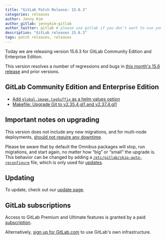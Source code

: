 ```yaml
---
title: "GitLab Patch Release: 15.6.3"
categories: releases
author: Jenny Kim
author_gitlab: jennykim-gitlab
author_twitter: gitlab # please use gitlab if you don't want to use your own
description: "GitLab releases 15.6.3"
tags: patch releases, releases
---
```


<!-- For detailed instructions on how to complete this, please see https://gitlab.com/gitlab-org/release/docs/blob/master/general/patch/blog-post.md -->

Today we are releasing version 15.6.3 for GitLab Community Edition and Enterprise Edition.

This version resolves a number of regressions and bugs in
[this month's 15.6 release](/releases/2022/11/22/gitlab-15-6-released/) and
prior versions.

## GitLab Community Edition and Enterprise Edition

<!--
- [Description](GitLab MR LINK)
- [Description](GitLab MR LINK)
-->

<!-- {{ MERGE_REQUEST_LIST }} -->
- [Add `global.image.tagSuffix` as a helm values option](https://gitlab.com/gitlab-org/charts/gitlab/-/merge_requests/2895)
- [Makefile: Upgrade Git to v2.35.4.gl1 and v2.37.4.gl1](https://gitlab.com/gitlab-org/gitaly/-/merge_requests/5189)

## Important notes on upgrading

This version does not include any new migrations, and for multi-node deployments, [should not require any downtime](https://docs.gitlab.com/ee/update/#upgrading-without-downtime).

Please be aware that by default the Omnibus packages will stop, run migrations,
and start again, no matter how “big” or “small” the upgrade is. This behavior
can be changed by adding a [`/etc/gitlab/skip-auto-reconfigure`](http://docs.gitlab.com/omnibus/update/README.html) file,
which is only used for [updates](https://docs.gitlab.com/omnibus/update/README.html).

## Updating

To update, check out our [update page](/update/).

## GitLab subscriptions

Access to GitLab Premium and Ultimate features is granted by a paid [subscription](/pricing/).

Alternatively, [sign up for GitLab.com](https://gitlab.com/users/sign_in)
to use GitLab's own infrastructure.
